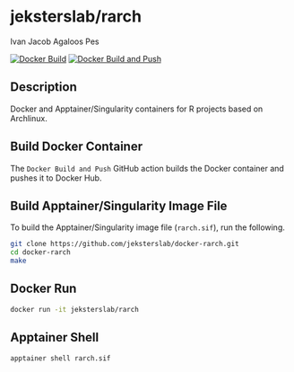 jeksterslab/rarch
=================
Ivan Jacob Agaloos Pes
<!-- badges: start -->
[![Docker Build](https://github.com/jeksterslab/docker-rarch/actions/workflows/docker-build.yml/badge.svg)](https://github.com/jeksterslab/docker-rarch/actions/workflows/docker-build.yml)
[![Docker Build and Push](https://github.com/jeksterslab/docker-rarch/actions/workflows/docker-build-push.yml/badge.svg)](https://github.com/jeksterslab/docker-rarch/actions/workflows/docker-build-push.yml)
<!-- badges: end -->

## Description

Docker and Apptainer/Singularity containers for R projects based on Archlinux.

## Build Docker Container

The `Docker Build and Push` GitHub action builds the Docker container and pushes it to Docker Hub.

## Build Apptainer/Singularity Image File

To build the Apptainer/Singularity image file (`rarch.sif`),
run the following.

```bash
git clone https://github.com/jeksterslab/docker-rarch.git
cd docker-rarch
make
```

## Docker Run

```bash
docker run -it jeksterslab/rarch
```

## Apptainer Shell

```bash
apptainer shell rarch.sif
```
